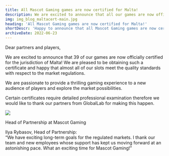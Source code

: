 ```yaml
---
title: All Mascot Gaming games are now certified for Malta!
description: We are excited to announce that all our games are now officially certified for the jurisdiction of Malta!
img: img_blog_maltacert-main.jpg
heading: 'All Mascot Gaming games are now certified for Malta!'
shortDescr: 'Happy to announce that all Mascot Gaming games are now certified for Malta jurisdiction by Global Lab test house. We`re honoured to move forward along with the industry!'
archiveDate: 2022-06-23
---
```

Dear partners and players,

We are excited to announce that 39 of our games are now officially certified for the jurisdiction of Malta! We are pleased to be obtaining such a certificate and happy that almost all of our slots meet the quality standards with respect to the market regulations.

We are passionate to provide a thrilling gaming experience to a new audience of players and explore the market possibilities.

Certain certificates require detailed professional examination therefore we would like to thank our partners from GlobalLab for making this happen.

![](../../images/mascot-cert-malta-1.jpg)

Head of Partnership at Mascot Gaming

Ilya Rybasov, Head of Partnership:  
“We have exciting long-term goals for the regulated markets. I thank our team and new employees whose support has kept us moving forward at an astonishing pace. What an exciting time for Mascot Gaming!”
